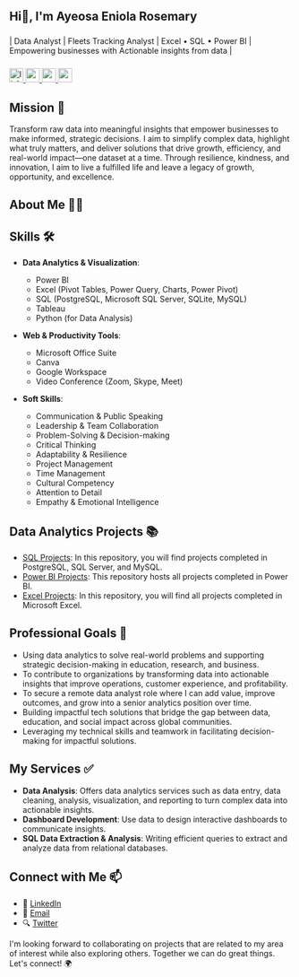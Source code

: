 ## Hi👋, I'm Ayeosa Eniola Rosemary

###

<p align="left">| Data Analyst | Fleets Tracking Analyst | Excel • SQL • Power BI | Empowering businesses with Actionable insights from data | </p>

###

<div align="left">
  <a href="https://www.linkedin.com/in/ayeosaeniola" target="_blank">
    <img src="https://img.shields.io/static/v1?message=Connect&logo=linkedin&label=LinkedIn&color=403d39&logoColor=white&labelColor=0077B5&style=flat" height="25" alt="linkedin logo"  />
  </a>
  </a>
  <a href="https://www.youtube.com/@ayeosaeniola4089" target="_blank">
    <img src="https://img.shields.io/static/v1?message=Subscribe&logo=youtube&label=YouTube&color=403d39&logoColor=white&labelColor=FF0000&style=flat" height="25" alt="youtube logo"  />
  </a>
  <a href="mailto:ayeosaeniola@gmail.com" target="_blank">
    <img src="https://img.shields.io/static/v1?message=Contact&logo=gmail&label=Email&color=403d39&logoColor=white&labelColor=D14836&style=flat" height="25" alt="gmail logo"  />
  </a>
  <a href="https://x.com/Prettybelly4u" target="_blank">
  <img src="https://img.shields.io/static/v1?message=Twitter&label=Follow&color=1DA1F2&logo=twitter&labelColor=000000&style=flat" height="25" />
</a>
</div>

###

<div align="left">
</div>

###

## Mission :dart:
Transform raw data into meaningful insights that empower businesses to make informed, strategic decisions. I aim to simplify complex data, highlight what truly matters, and deliver solutions that drive growth, efficiency, and real-world impact—one dataset at a time. Through resilience, kindness, and innovation, I aim to live a fulfilled life and leave a legacy of growth, opportunity, and excellence.

## About Me :woman_technologist:

## Skills :hammer_and_wrench:
* **Data Analytics & Visualization**:  
  * Power BI 
  * Excel (Pivot Tables, Power Query, Charts, Power Pivot)
  * SQL (PostgreSQL, Microsoft SQL Server, SQLite, MySQL)
  * Tableau
  * Python (for Data Analysis)
    
* **Web & Productivity Tools**:  
  * Microsoft Office Suite
  * Canva
  * Google Workspace
  * Video Conference (Zoom, Skype, Meet)

* **Soft Skills**:  
  * Communication & Public Speaking
  * Leadership & Team Collaboration
  * Problem-Solving & Decision-making
  * Critical Thinking
  * Adaptability & Resilience
  * Project Management
  * Time Management
  * Cultural Competency
  * Attention to Detail
  * Empathy & Emotional Intelligence

## Data Analytics Projects :books:
* [SQL Projects](https://github.com/Songonge/SQL-Projects): In this repository, you will find projects completed in PostgreSQL, SQL Server, and MySQL.
* [Power BI Projects](https://github.com/Songonge/Power-BI-Projects): This repository hosts all projects completed in Power BI.
* [Excel Projects](https://github.com/Songonge/Excel-Projects): In this repository, you will find all projects completed in Microsoft Excel.

## Professional Goals :dart:
* Using data analytics to solve real-world problems and supporting strategic decision-making in education, research, and business.
* To contribute to organizations by transforming data into actionable insights that improve operations, customer experience, and profitability.
* To secure a remote data analyst role where I can add value, improve outcomes, and grow into a senior analytics position over time.
* Building impactful tech solutions that bridge the gap between data, education, and social impact across global communities.
* Leveraging my technical skills and teamwork in facilitating decision-making for impactful solutions.

## My Services :white_check_mark:
* **Data Analysis**: Offers data analytics services such as data entry, data cleaning, analysis, visualization, and reporting to turn complex data into actionable insights.
* **Dashboard Development**: Use data to design interactive dashboards to communicate insights.
* **SQL Data Extraction & Analysis**: Writing efficient queries to extract and analyze data from relational databases.

## Connect with Me :mailbox:
* :link: [LinkedIn](https://www.linkedin.com/in/ayeosaeniola)
* :email: [Email](mailto:ayeosaeniola@gmail.com)
* :mag: [Twitter](https://x.com/Prettybelly4u)

I'm looking forward to collaborating on projects that are related to my area of interest while also exploring others. Together we can do great things. Let's connect! :earth_africa:


<!-- 
**Ayeosa-Eniola/Ayeosa-Eniola** is a ✨ _special_ ✨ repository because its `README.md` (this file) appears on your GitHub profile.

Here are some ideas to get you started:

- 🔭 I’m currently working on ...
- 🌱 I’m currently learning ...
- 👯 I’m looking to collaborate on ...
- 🤔 I’m looking for help with ...
- 💬 Ask me about ...
- 📫 How to reach me: ...
- 😄 Pronouns: ...
- ⚡ Fun fact: ...
-->
